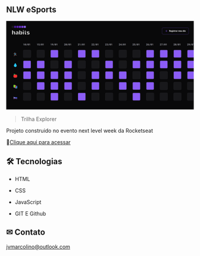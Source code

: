 ## NLW eSports 

![preview](./.github/preview.png)

>Trilha Explorer

Projeto construido no evento next level week da Rocketseat

🔗[Clique aqui para acessar](https://jvictor08.github.io/nlw-habit-manager/)

## 🛠 Tecnologias 

* HTML

* CSS 

* JavaScript

* GIT E Github

## ✉ Contato 

jvmarcolino@outlook.com